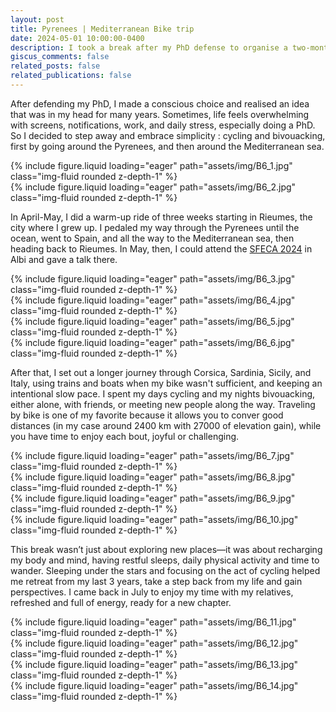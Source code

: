 ```yaml
---
layout: post
title: Pyrenees | Mediterranean Bike trip
date: 2024-05-01 10:00:00-0400
description: I took a break after my PhD defense to organise a two-month trip through southern Europe
giscus_comments: false
related_posts: false
related_publications: false
---
```


After defending my PhD, I made a conscious choice and realised an idea that was in my head for many years. Sometimes, life feels overwhelming with screens, notifications, work, and daily stress, especially doing a PhD. So I decided to step away and embrace simplicity : cycling and bivouacking, first by going around the Pyrenees, and then around the Mediterranean sea.


<div class="row mt-3">
    <div class="col-sm mt-3 mt-md-0">
        {% include figure.liquid loading="eager" path="assets/img/B6_1.jpg" class="img-fluid rounded z-depth-1" %}
    </div>
    <div class="col-sm mt-3 mt-md-0">
        {% include figure.liquid loading="eager" path="assets/img/B6_2.jpg" class="img-fluid rounded z-depth-1" %}
    </div>
</div>

In April-May, I did a warm-up ride of three weeks starting in Rieumes, the city where I grew up. I pedaled my way through the Pyrenees until the ocean, went to Spain, and all the way to the Mediterranean sea, then heading back to Rieumes. In May, then, I could attend the [SFECA 2024](https://sfeca2024.sciencesconf.org/) in Albi and gave a talk there.


<div class="row mt-3">
    <div class="col-sm mt-3 mt-md-0">
        {% include figure.liquid loading="eager" path="assets/img/B6_3.jpg" class="img-fluid rounded z-depth-1" %}
    </div>
    <div class="col-sm mt-3 mt-md-0">
        {% include figure.liquid loading="eager" path="assets/img/B6_4.jpg" class="img-fluid rounded z-depth-1" %}
    </div>
</div>
<div class="row mt-3">
    <div class="col-sm mt-3 mt-md-0">
        {% include figure.liquid loading="eager" path="assets/img/B6_5.jpg" class="img-fluid rounded z-depth-1" %}
    </div>
    <div class="col-sm mt-3 mt-md-0">
        {% include figure.liquid loading="eager" path="assets/img/B6_6.jpg" class="img-fluid rounded z-depth-1" %}
    </div>    
</div>


After that, I set out a longer journey through Corsica, Sardinia, Sicily, and Italy, using trains and boats when my bike wasn't sufficient, and keeping an intentional slow pace. I spent my days cycling and my nights bivouacking, either alone, with friends, or meeting new people along the way. Traveling by bike is one of my favorite because it allows you to conver good distances (in my case around 2400 km with 27000 of elevation gain), while you have time to enjoy each bout, joyful or challenging.


<div class="row mt-3">
    <div class="col-sm mt-3 mt-md-0">
        {% include figure.liquid loading="eager" path="assets/img/B6_7.jpg" class="img-fluid rounded z-depth-1" %}
    </div>
    <div class="col-sm mt-3 mt-md-0">
        {% include figure.liquid loading="eager" path="assets/img/B6_8.jpg" class="img-fluid rounded z-depth-1" %}
    </div>
</div>
<div class="row mt-3">
    <div class="col-sm mt-3 mt-md-0">
        {% include figure.liquid loading="eager" path="assets/img/B6_9.jpg" class="img-fluid rounded z-depth-1" %}
    </div>
    <div class="col-sm mt-3 mt-md-0">
        {% include figure.liquid loading="eager" path="assets/img/B6_10.jpg" class="img-fluid rounded z-depth-1" %}
    </div>    
</div>


This break wasn’t just about exploring new places—it was about recharging my body and mind, having restful sleeps, daily physical activity and time to wander. Sleeping under the stars and focusing on the act of cycling helped me retreat from my last 3 years, take a step back from my life and gain perspectives. I came back in July to enjoy my time with my relatives, refreshed and full of energy, ready for a new chapter.


<div class="row mt-3">
    <div class="col-sm mt-3 mt-md-0">
        {% include figure.liquid loading="eager" path="assets/img/B6_11.jpg" class="img-fluid rounded z-depth-1" %}
    </div>
    <div class="col-sm mt-3 mt-md-0">
        {% include figure.liquid loading="eager" path="assets/img/B6_12.jpg" class="img-fluid rounded z-depth-1" %}
    </div>
</div>
<div class="row mt-3">
    <div class="col-sm mt-3 mt-md-0">
        {% include figure.liquid loading="eager" path="assets/img/B6_13.jpg" class="img-fluid rounded z-depth-1" %}
    </div>
    <div class="col-sm mt-3 mt-md-0">
        {% include figure.liquid loading="eager" path="assets/img/B6_14.jpg" class="img-fluid rounded z-depth-1" %}
    </div>    
</div>
